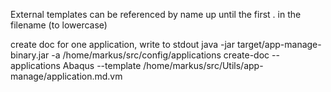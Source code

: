 External templates can be referenced by name up until the first . in the filename (to lowercase)

create doc for one application, write to stdout
java -jar target/app-manage-binary.jar  -a /home/markus/src/config/applications create-doc --applications Abaqus --template /home/markus/src/Utils/app-manage/application.md.vm

